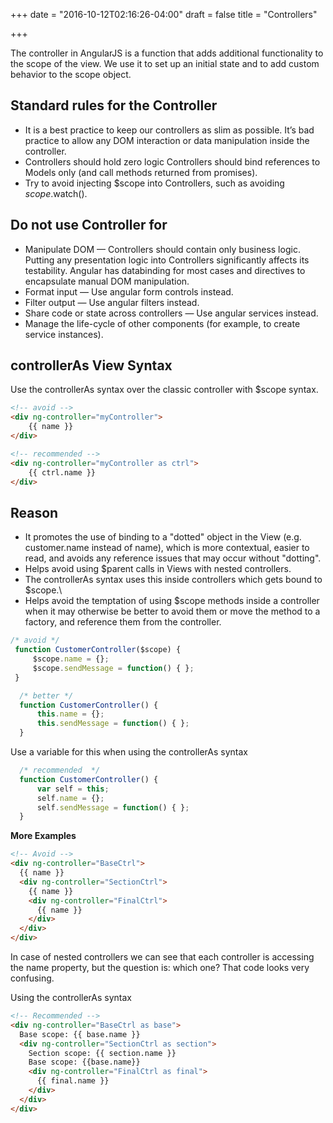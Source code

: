+++
date = "2016-10-12T02:16:26-04:00"
draft = false
title = "Controllers"

+++

The controller in AngularJS is a function that adds additional functionality to the scope of the view. We use it to set up an initial state and to add custom behavior to the scope object.

## Standard rules for the Controller
   * It is a best practice to keep our controllers as slim as possible. It’s bad practice to allow any DOM interaction or data manipulation inside the controller.
   * Controllers should hold zero logic Controllers should bind references to Models only (and call methods returned from promises).
   * Try to avoid injecting $scope into Controllers, such as avoiding $scope.$watch().

## Do not use Controller for

   * Manipulate DOM — Controllers should contain only business logic. Putting any presentation logic into Controllers significantly affects its testability. Angular has databinding for most cases and directives to encapsulate manual DOM manipulation.
   * Format input — Use angular form controls instead.
   * Filter output — Use angular filters instead.
   * Share code or state across controllers — Use angular services instead.
   * Manage the life-cycle of other components (for example, to create service instances).


## controllerAs View Syntax

Use the controllerAs syntax over the classic controller with $scope syntax.

```html
<!-- avoid -->
<div ng-controller="myController">
    {{ name }}
</div>

```

```html
<!-- recommended -->
<div ng-controller="myController as ctrl">
    {{ ctrl.name }}
</div>

```

## Reason

   * It promotes the use of binding to a "dotted" object in the View (e.g. customer.name instead of name), which is more contextual, easier to read, and avoids any reference issues that may occur without "dotting".
   * Helps avoid using $parent calls in Views with nested controllers.
   * The controllerAs syntax uses this inside controllers which gets bound to $scope.\
   * Helps avoid the temptation of using $scope methods inside a controller when it may otherwise be better to avoid them or move the method to a factory, and reference them from the controller.


   ```javascript
   /* avoid */
    function CustomerController($scope) {
        $scope.name = {};
        $scope.sendMessage = function() { };
    }

```

```javascript
  /* better */
  function CustomerController() {
      this.name = {};
      this.sendMessage = function() { };
  }

```

Use a variable for this when using the controllerAs syntax

```javascript
  /* recommended  */
  function CustomerController() {
      var self = this;
      self.name = {};
      self.sendMessage = function() { };
  }

```

<b>More Examples</b>

```html
<!-- Avoid -->
<div ng-controller="BaseCtrl">
  {{ name }}
  <div ng-controller="SectionCtrl">
    {{ name }}
    <div ng-controller="FinalCtrl">
      {{ name }}
    </div>
  </div>
</div>
```

In case of nested controllers we can see that each controller is accessing the name property, but the question is: which one? That code looks very confusing.

Using the controllerAs syntax

```html
<!-- Recommended -->
<div ng-controller="BaseCtrl as base">
  Base scope: {{ base.name }}
  <div ng-controller="SectionCtrl as section">
    Section scope: {{ section.name }}
    Base scope: {{base.name}}
    <div ng-controller="FinalCtrl as final">
      {{ final.name }}
    </div>
  </div>
</div>
```
